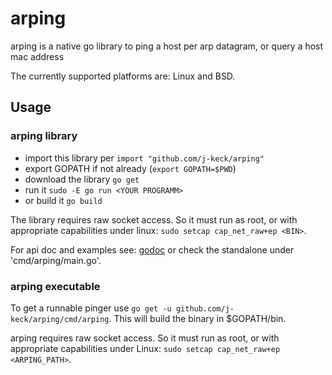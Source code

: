 # arping

arping is a native go library to ping a host per arp datagram, or query a host mac address

The currently supported platforms are: Linux and BSD.


## Usage
### arping library

* import this library per `import "github.com/j-keck/arping"`
* export GOPATH if not already (`export GOPATH=$PWD`)
* download the library `go get`
* run it `sudo -E go run <YOUR PROGRAMM>`
* or build it `go build`


The library requires raw socket access. So it must run as root, or with appropriate capabilities under linux: `sudo setcap cap_net_raw+ep <BIN>`.

For api doc and examples see: [godoc](http://godoc.org/github.com/j-keck/arping) or check the standalone under 'cmd/arping/main.go'.



### arping executable

To get a runnable pinger use `go get -u github.com/j-keck/arping/cmd/arping`. This will build the binary in $GOPATH/bin.

arping requires raw socket access. So it must run as root, or with appropriate capabilities under Linux: `sudo setcap cap_net_raw+ep <ARPING_PATH>`.

